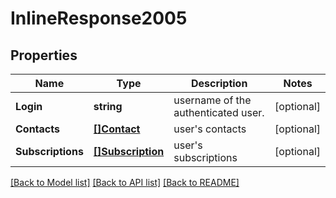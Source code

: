 # InlineResponse2005

## Properties

Name | Type | Description | Notes
------------ | ------------- | ------------- | -------------
**Login** | **string** | username of the authenticated user. | [optional] 
**Contacts** | [**[]Contact**](Contact.md) | user&#39;s contacts | [optional] 
**Subscriptions** | [**[]Subscription**](Subscription.md) | user&#39;s subscriptions | [optional] 

[[Back to Model list]](../README.md#documentation-for-models) [[Back to API list]](../README.md#documentation-for-api-endpoints) [[Back to README]](../README.md)


